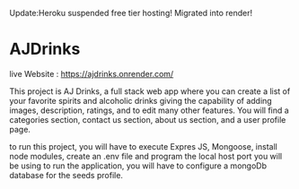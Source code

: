 Update:Heroku suspended free tier hosting! Migrated into render!

# AJDrinks

live Website : https://ajdrinks.onrender.com/

This project is AJ Drinks, a full stack web app where you can create a list of your favorite 
spirits and alcoholic drinks giving the capability of adding images, description, ratings, and to edit many other features.
You will find a categories section, contact us section, about us section, and a user profile page.

to run this project, you will have to execute Expres JS, Mongoose, install node modules, create an .env file and 
program the local host port you will be using to run the application, you will have to configure a mongoDb database for the seeds profile.


